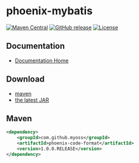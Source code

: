# phoenix-mybatis

[![Maven Central](https://maven-badges.herokuapp.com/maven-central/com.github.myoss/phoenix-code-format/badge.svg)](https://maven-badges.herokuapp.com/maven-central/com.github.myoss/phoenix-code-format/)
[![GitHub release](https://img.shields.io/github/release/myoss-cloud/phoenix-code-format.svg)](https://github.com/myoss-cloud/phoenix-code-format/releases)
[![License](https://img.shields.io/badge/license-Apache%202-4EB1BA.svg)](https://www.apache.org/licenses/LICENSE-2.0.html)

## Documentation

- [Documentation Home](https://github.com/myoss-cloud/phoenix-code-format/wiki)

## Download

- [maven][1]
- [the latest JAR][2]  

[1]: http://repo1.maven.org/maven2/com/github/myoss/phoenix-code-format/  
[2]: https://search.maven.org/remote_content?g=com.github.myoss&a=phoenix-code-format&v=LATEST

## Maven

```xml
<dependency>
    <groupId>com.github.myoss</groupId>
    <artifactId>phoenix-code-format</artifactId>
    <version>1.0.0.RELEASE</version>
</dependency>
```
